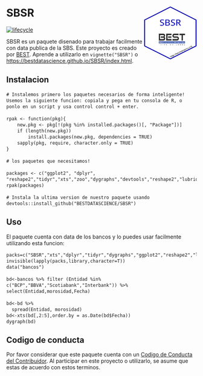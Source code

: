 <!-- README.md is generated from README.Rmd. Please edit that file -->
SBSR <img src="man/figures/logo.png" align="right" height="140" width="139"/>
=============================================================================

[![lifecycle](https://img.shields.io/badge/lifecycle-maturing-blue.svg)](https://www.tidyverse.org/lifecycle/#maturing)

SBSR es un paquete disenado para trabajar facilmente con data publica de
la SBS. Este proyecto es creado por [BEST](http://besteamperu.org).
Aprende a utilizarlo en `vignette("SBSR")` o
<https://bestdatascience.github.io/SBSR/index.html>.

Instalacion
-----------

    # Instalemos primero los paquetes necesarios de forma inteligente! Usemos la siguiente funcion: copiala y pega en tu consola de R, o ponlo en un script y usa control control + enter.

    rpak <- function(pkg){
        new.pkg <- pkg[!(pkg %in% installed.packages()[, "Package"])]
        if (length(new.pkg)) 
            install.packages(new.pkg, dependencies = TRUE)
        sapply(pkg, require, character.only = TRUE)
    }

    # los paquetes que necesitamos!

    packages <- c("ggplot2", "dplyr", "reshape2","tidyr","xts","zoo","dygraphs","devtools","reshape2","lubridate")
    rpak(packages)

    # Instala la ultima version de nuestro paquete usando
    devtools::install_github("BESTDATASCIENCE/SBSR")

Uso
---

El paquete cuenta con data de los bancos y lo puedes usar facilmente
utilizando esta funcion:

    packs=c("SBSR","xts","dplyr","tidyr","dygraphs","ggplot2","reshape2","lubridate")
    invisible(lapply(packs,library,character=T))
    data("bancos")

    bd<-bancos %>% filter (Entidad %in% c("BCP","BBVA","Scotiabank","Interbank")) %>% select(Entidad,morosidad,Fecha)

    bd<-bd %>%
      spread(Entidad, morosidad)
    bd<-xts(bd[,2:5],order.by = as.Date(bd$Fecha))
    dygraph(bd)

<!--html_preserve-->

<script type="application/json" data-for="htmlwidget-04ce78d6f315a26316df">{"x":{"attrs":{"labels":["month","BBVA","BCP","Interbank","Scotiabank"],"legend":"auto","retainDateWindow":false,"axes":{"x":{"pixelsPerLabel":60}}},"scale":"monthly","annotations":[],"shadings":[],"events":[],"format":"date","data":[["2011-01-01T00:00:00.000Z","2011-02-01T00:00:00.000Z","2011-03-01T00:00:00.000Z","2011-04-01T00:00:00.000Z","2011-05-01T00:00:00.000Z","2011-06-01T00:00:00.000Z","2011-07-01T00:00:00.000Z","2011-08-01T00:00:00.000Z","2011-09-01T00:00:00.000Z","2011-10-01T00:00:00.000Z","2011-11-01T00:00:00.000Z","2011-12-01T00:00:00.000Z","2012-01-01T00:00:00.000Z","2012-02-01T00:00:00.000Z","2012-03-01T00:00:00.000Z","2012-04-01T00:00:00.000Z","2012-05-01T00:00:00.000Z","2012-06-01T00:00:00.000Z","2012-07-01T00:00:00.000Z","2012-08-01T00:00:00.000Z","2012-09-01T00:00:00.000Z","2012-10-01T00:00:00.000Z","2012-11-01T00:00:00.000Z","2012-12-01T00:00:00.000Z","2013-01-01T00:00:00.000Z","2013-02-01T00:00:00.000Z","2013-03-01T00:00:00.000Z","2013-04-01T00:00:00.000Z","2013-05-01T00:00:00.000Z","2013-06-01T00:00:00.000Z","2013-07-01T00:00:00.000Z","2013-08-01T00:00:00.000Z","2013-09-01T00:00:00.000Z","2013-10-01T00:00:00.000Z","2013-11-01T00:00:00.000Z","2013-12-01T00:00:00.000Z","2014-01-01T00:00:00.000Z","2014-02-01T00:00:00.000Z","2014-03-01T00:00:00.000Z","2014-04-01T00:00:00.000Z","2014-05-01T00:00:00.000Z","2014-06-01T00:00:00.000Z","2014-07-01T00:00:00.000Z","2014-08-01T00:00:00.000Z","2014-09-01T00:00:00.000Z","2014-10-01T00:00:00.000Z","2014-11-01T00:00:00.000Z","2014-12-01T00:00:00.000Z","2015-01-01T00:00:00.000Z","2015-02-01T00:00:00.000Z","2015-03-01T00:00:00.000Z","2015-04-01T00:00:00.000Z","2015-05-01T00:00:00.000Z","2015-06-01T00:00:00.000Z","2015-07-01T00:00:00.000Z"],[1.14,1.16,1.1,1.12,1.13,1.04,1.05,1.13,1.05,1.08,1.03,0.92,1.03,1.16,1.11,1.25,1.23,1.2,1.16,1.24,1.19,1.24,1.27,1.19,1.47,1.5,1.52,1.68,1.71,1.62,1.74,1.78,1.79,1.82,1.81,1.74,1.99,2.1,2.03,2.14,2.24,1.96,2.26,2.29,2.27,2.45,2.38,2.23,2.43,2.45,2.31,2.41,2.47,2.31,2.46],[1.41,1.39,1.45,1.37,1.38,1.42,1.43,1.46,1.46,1.5,1.46,1.42,1.46,1.52,1.59,1.64,1.65,1.69,1.69,1.72,1.67,1.78,1.78,1.68,1.79,1.83,1.98,2.03,2.11,2.09,2.1,2.15,2.18,2.23,2.26,2.27,2.36,2.26,2.42,2.38,2.45,2.43,2.39,2.43,2.37,2.31,2.31,2.3,2.37,2.34,2.31,2.32,2.36,2.43,2.46],[1.65,1.53,1.5,1.55,1.55,1.55,1.65,1.63,1.57,1.6,1.66,1.5,1.65,1.71,1.7,1.78,1.89,1.82,1.82,1.8,1.83,1.84,1.77,1.84,1.94,1.91,1.94,1.92,1.92,1.87,1.81,1.78,1.78,1.77,1.75,1.75,1.88,1.91,1.88,1.9,1.94,1.91,1.94,1.91,2,2.03,2.09,2.49,2.5,2.54,2.28,2.29,2.31,2.41,2.41],[1.51,1.47,1.43,1.51,1.45,1.5,1.51,1.53,1.48,1.53,1.46,1.48,1.47,1.5,1.59,1.62,1.67,1.68,1.63,1.66,1.63,1.73,1.73,1.77,1.74,1.75,1.83,1.87,1.89,1.85,1.87,1.89,1.88,2.01,2.02,2.06,2.21,2.28,2.24,2.26,2.33,2.28,2.33,2.32,2.22,2.34,2.4,2.43,2.56,2.61,2.64,2.7,2.92,3.09,2.99]]},"evals":[],"jsHooks":[]}</script>
<!--/html_preserve-->
Codigo de conducta
------------------

Por favor considerar que este paquete cuenta con un [Codigo de Conducta
del Contribuidor](CODE_OF_CONDUCT.md). Al participar en este proyecto o
utilizarlo, se asume que estas de acuerdo con estos terminos.
